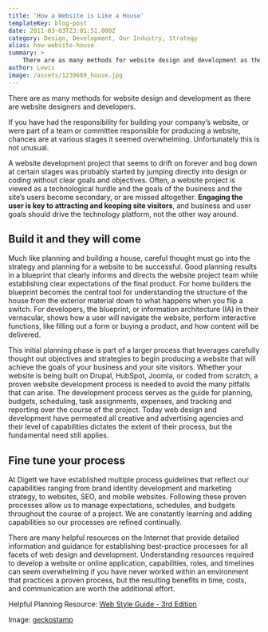 ```yaml
---
title: 'How a Website is Like a House'
templateKey: blog-post
date: 2011-03-03T23:01:51.000Z
category: Design, Development, Our Industry, Strategy
alias: how-website-house
summary: > 
  	There are as many methods for website design and development as there are website designers and developers.
author: Lewis
image: /assets/1239669_house.jpg
---
```


There are as many methods for website design and development as there are website designers and developers.

If you have had the responsibility for building your company’s website, or were part of a team or committee responsible for producing a website, chances are at various stages it seemed overwhelming. Unfortunately this is not unusual.

A website development project that seems to drift on forever and bog down at certain stages was probably started by jumping directly into design or coding without clear goals and objectives. Often, a website project is viewed as a technological hurdle and the goals of the business and the site’s users become secondary, or are missed altogether. **Engaging the user is key to attracting and keeping site visitors**, and business and user goals should drive the technology platform, not the other way around.

Build it and they will come
---------------------------

Much like planning and building a house, careful thought must go into the strategy and planning for a website to be successful. Good planning results in a blueprint that clearly informs and directs the website project team while establishing clear expectations of the final product. For home builders the blueprint becomes the central tool for understanding the structure of the house from the exterior material down to what happens when you flip a switch. For developers, the blueprint, or information architecture (IA) in their vernacular, shows how a user will navigate the website, perform interactive functions, like filling out a form or buying a product, and how content will be delivered.

This initial planning phase is part of a larger process that leverages carefully thought out objectives and strategies to begin producing a website that will achieve the goals of your business and your site visitors. Whether your website is being built on Drupal, HubSpot, Joomla, or coded from scratch, a proven website development process is needed to avoid the many pitfalls that can arise. The development process serves as the guide for planning, budgets, scheduling, task assignments, expenses, and tracking and reporting over the course of the project. Today web design and development have permeated all creative and advertising agencies and their level of capabilities dictates the extent of their process, but the fundamental need still applies.

Fine tune your process
----------------------

At Digett we have established multiple process guidelines that reflect our capabilities ranging from brand identity development and marketing strategy, to websites, SEO, and mobile websites. Following these proven processes allow us to manage expectations, schedules, and budgets throughout the course of a project. We are constantly learning and adding capabilities so our processes are refined continually.

There are many helpful resources on the Internet that provide detailed information and guidance for establishing best-practice processes for all facets of web design and development. Understanding resources required to develop a website or online application, capabilities, roles, and timelines can seem overwhelming if you have never worked within an environment that practices a proven process, but the resulting benefits in time, costs, and communication are worth the additional effort.

Helpful Planning Resource: [Web Style Guide - 3rd Edition](http://www.google.com/url?q=http%3A%2F%2Fwebstyleguide.com%2F&sa=D&sntz=1&usg=AFQjCNHb9N4qVkq6JE771K8Fq_eMlGPuQA)

Image: [geckostamp](http://www.freeimages.com/photographer/24youphotography-36541)